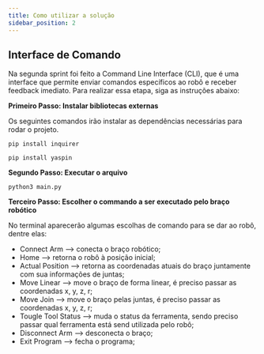 ```yaml
---
title: Como utilizar a solução
sidebar_position: 2
---
```


## Interface de Comando

Na segunda sprint foi feito a Command Line Interface (CLI), que é uma interface que permite enviar comandos específicos ao robô e receber feedback imediato. Para realizar essa etapa, siga as instruções abaixo:

**Primeiro Passo: Instalar bibliotecas externas** 

Os seguintes comandos irão instalar as dependências necessárias para rodar o projeto.
```
pip install inquirer
```
```
pip install yaspin
```

**Segundo Passo: Executar o arquivo**

```
python3 main.py
```

**Terceiro Passo: Escolher o commando a ser executado pelo braço robótico**

No terminal aparecerão algumas escolhas de comando para se dar ao robô, dentre elas:

- Connect Arm --> conecta o braço robótico;
- Home --> retorna o robô à posição inicial;
- Actual Position --> retorna as coordenadas atuais do braço juntamente com sua informações de juntas;
- Move Linear --> move o braço de forma linear, é preciso passar as coordenadas x, y, z, r;
- Move Join --> move o braço pelas juntas, é preciso passar as coordenadas x, y, z, r;
- Tougle Tool Status --> muda o status da ferramenta, sendo preciso passar qual ferramenta está send utilizada pelo robô;
- Disconnect Arm --> desconecta o braço;
- Exit Program --> fecha o programa;
